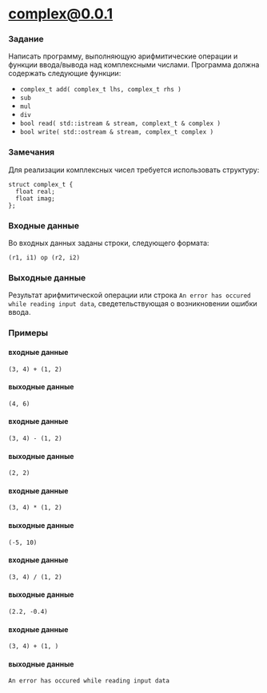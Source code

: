# complex@0.0.1

### Задание
Написать программу, выполняющую арифмитические операции и функции ввода/вывода над комплексными числами. Программа должна содержать следующие функции:
- `complex_t add( complex_t lhs, complex_t rhs )`
- `sub`
- `mul`
- `div`
- `bool read( std::istream & stream, complext_t & complex )`
- `bool write( std::ostream & stream, complex_t complex )`

### Замечания
Для реализации комплексных чисел требуется использовать структуру:
```
struct complex_t {
  float real;
  float imag;
};
```

### Входные данные
Во входных данных заданы строки, следующего формата:
```
(r1, i1) op (r2, i2) 
```

### Выходные данные
Результат арифмитической операции или строка `An error has occured while reading input data`, сведетельствующая о возникновении ошибки ввода.

### Примеры
#### входные данные
```
(3, 4) + (1, 2)
```
#### выходные данные
```
(4, 6)
```
#### входные данные
```
(3, 4) - (1, 2)
```
#### выходные данные
```
(2, 2)
```
#### входные данные
```
(3, 4) * (1, 2)
```
#### выходные данные
```
(-5, 10)
```
#### входные данные
```
(3, 4) / (1, 2)
```
#### выходные данные
```
(2.2, -0.4)
```
#### входные данные
```
(3, 4) + (1, )
```
#### выходные данные
```
An error has occured while reading input data
```
